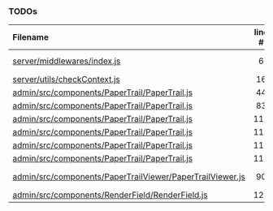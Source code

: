 ### TODOs
| Filename | line # | TODO |
|:------|:------:|:------|
| [server/middlewares/index.js](server/middlewares/index.js#L6) | 6 | There may be a smarter way of doing this but it was a good learning experience - https://github.com/strapi/strapi/blob/main/packages/plugins/i18n/server/register.js |
| [server/utils/checkContext.js](server/utils/checkContext.js#L16) | 16 | Support for DELETE actions |
| [admin/src/components/PaperTrail/PaperTrail.js](admin/src/components/PaperTrail/PaperTrail.js#L44) | 44 | Add pagination to this so it doesn't get out of hand |
| [admin/src/components/PaperTrail/PaperTrail.js](admin/src/components/PaperTrail/PaperTrail.js#L83) | 83 | this event listener is not working properly 100% of the time needs a better solution |
| [admin/src/components/PaperTrail/PaperTrail.js](admin/src/components/PaperTrail/PaperTrail.js#L113) | 113 | Add diff comparison |
| [admin/src/components/PaperTrail/PaperTrail.js](admin/src/components/PaperTrail/PaperTrail.js#L114) | 114 | Add pagination |
| [admin/src/components/PaperTrail/PaperTrail.js](admin/src/components/PaperTrail/PaperTrail.js#L115) | 115 | Add support for deleted record audit trails |
| [admin/src/components/PaperTrail/PaperTrail.js](admin/src/components/PaperTrail/PaperTrail.js#L116) | 116 | Add up/down for changing UIDs and enabling/disabling plugin |
| [admin/src/components/PaperTrailViewer/PaperTrailViewer.js](admin/src/components/PaperTrailViewer/PaperTrailViewer.js#L90) | 90 | Warning about changing content type/UID dropping trails from the admin panel / killing relationship |
| [admin/src/components/RenderField/RenderField.js](admin/src/components/RenderField/RenderField.js#L120) | 120 | investigated a better way of managing this, and flag it in the readme as a risk |
